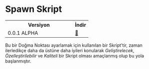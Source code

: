 # Spawn Skript 

<table align="center">
  <tr>
    <th width="200px">Versiyon</th>
    <th>İndir</th>
  </tr>
  <tr>
    <td>0.0.1 ALPHA</td>
    <td><a href="www.youtube.com">🔗</a></td>
  </tr>
</table>

Bu bir Doğma Noktası ayarlamak için kullanılan bir Skript'tir, zaman ilerledikçe daha da üstüne daha iyileri konularak *Geliştirelecek*, *Özelleştirilebilir* ve *Kaliteli* bir Skript olması amaçlanmış olup bu yola başlanmıştır.
